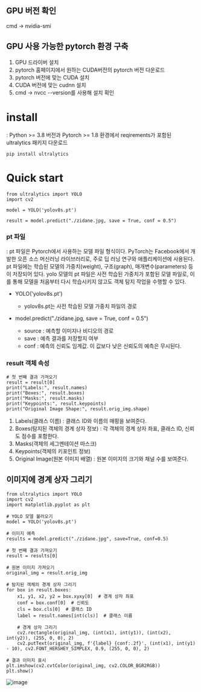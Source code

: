## GPU 버전 확인
cmd -> nvidia-smi

## GPU 사용 가능한 pytorch 환경 구축
1) GPU 드라이버 설치
2) pytorch 홈페이지에서 원하는 CUDA버전의 pytorch 버전 다운로드
3) pytorch 버전에 맞는 CUDA 설치
4) CUDA 버전에 맞는 cudnn 설치
5) cmd -> nvcc --version를 사용해 설치 확인


# install
 : Python >= 3.8 버전과 Pytorch >= 1.8 환경에서 reqirements가 포함된 ultralytics 패키지 다운로드
```
pip install ultralytics
```

# Quick start
```
from ultralytics import YOLO
import cv2

model = YOLO('yolov8s.pt')

result = model.predict("./zidane.jpg, save = True, conf = 0.5")

```

### pt 파일
: pt 파일은 Pytorch에서 사용하는 모델 파일 형식이다. PyTorch는 Facebook에서 개발한 오픈 소스 머신러닝 라이브러리로, 주로 딥 러닝 연구와 애플리케이션에 사용된다. pt 파일에는 학습된 모델의 가중치(weight), 구조(graph), 매개변수(parameters) 등이 저장되어 있다.
yolo 모델의 pt 파일은 사전 학습된 가중치가 포함된 모델 파일로, 이를 통해 모델을 처음부터 다시 학습시키지 않고도 객체 탐지 작업을 수행할 수 있다.

* YOLO('yolov8s.pt')
  - yolov8s.pt는 사전 학습된 모델 가중치 파일의 경로

* model.predict("./zidane.jpg, save = True, conf = 0.5")
  - source : 예측할 이미지나 비디오의 경로
  - save : 예측 결과를 저장할지 여부
  - conf : 예측의 신뢰도 임계값. 이 값보다 낮은 신뢰도의 예측은 무시된다.
 
### result 객체 속성
```
# 첫 번째 결과 가져오기
result = result[0]
print("Labels:", result.names)
print("Boxes:", result.boxes)
print("Masks:", result.masks)
print("Keypoints:", result.keypoints)
print("Original Image Shape:", result.orig_img.shape)
```
1. Labels(클래스 이름) : 클래스 ID와 이름의 매핑을 보여준다.
2. Boxes(탐지된 객체의 경계 상자 정보) : 각 객체의 경계 상자 좌표, 클래스 ID, 신뢰도 점수를 포함한다.
3. Masks(객체의 세그멘테이션 마스크)
4. Keypoints(객체의 키포인트 정보)
5. Original Image(원본 이미지 배열) : 원본 이미지의 크기와 채널 수를 보여준다.

## 이미지에 경계 상자 그리기
```
from ultralytics import YOLO
import cv2
import matplotlib.pyplot as plt

# YOLO 모델 불러오기
model = YOLO('yolov8s.pt')

# 이미지 예측
results = model.predict("./zidane.jpg", save=True, conf=0.5)

# 첫 번째 결과 가져오기
result = results[0]

# 원본 이미지 가져오기
original_img = result.orig_img

# 탐지된 객체의 경계 상자 그리기
for box in result.boxes:
    x1, y1, x2, y2 = box.xyxy[0]  # 경계 상자 좌표
    conf = box.conf[0]  # 신뢰도
    cls = box.cls[0]  # 클래스 ID
    label = result.names[int(cls)]  # 클래스 이름

    # 경계 상자 그리기
    cv2.rectangle(original_img, (int(x1), int(y1)), (int(x2), int(y2)), (255, 0, 0), 2)
    cv2.putText(original_img, f'{label} {conf:.2f}', (int(x1), int(y1) - 10), cv2.FONT_HERSHEY_SIMPLEX, 0.9, (255, 0, 0), 2)

# 결과 이미지 표시
plt.imshow(cv2.cvtColor(original_img, cv2.COLOR_BGR2RGB))
plt.show()
```

![image](https://github.com/user-attachments/assets/2aecfd70-7ca1-420e-9dd2-3e872fcce282)

